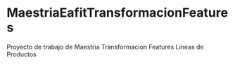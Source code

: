 # MaestriaEafitTransformacionFeatures
Proyecto de trabajo de Maestria Transformacion Features Lineas de Productos
